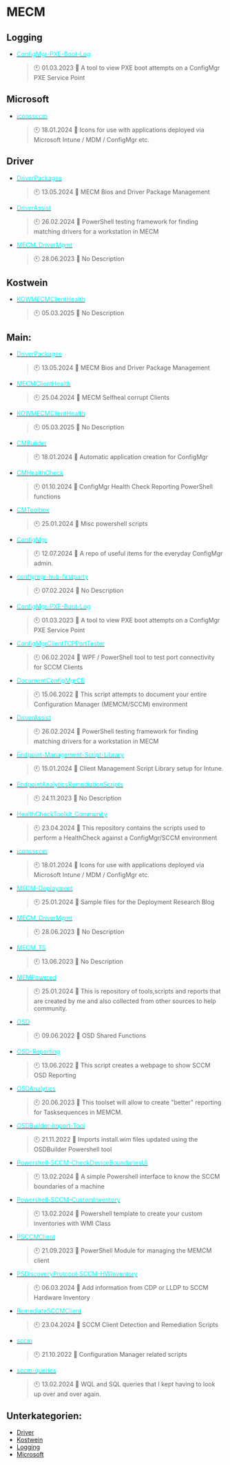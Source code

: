 # MECM

## Logging
- [<span style="color:cyan">ConfigMgr-PXE-Boot-Log</span>](https://github.com/Thamielis/ConfigMgr-PXE-Boot-Log)
	> :clock10: 01.03.2023
	> :memo: A tool to view PXE boot attempts on a ConfigMgr PXE Service Point
## Microsoft
- [<span style="color:cyan">iconssccm</span>](https://github.com/Thamielis/iconssccm)
	> :clock10: 18.01.2024
	> :memo: Icons for use with applications deployed via Microsoft Intune / MDM / ConfigMgr etc.
## Driver
- [<span style="color:cyan">DriverPackages</span>](https://github.com/In-Pro-Org/DriverPackages)
	> :clock10: 13.05.2024
	> :memo: MECM Bios and Driver Package Management
- [<span style="color:cyan">DriverAssist</span>](https://github.com/Thamielis/DriverAssist)
	> :clock10: 26.02.2024
	> :memo: PowerShell testing framework for finding matching drivers for a workstation in MECM
- [<span style="color:cyan">MECM_DriverMgmt</span>](https://github.com/Thamielis/MECM_DriverMgmt)
	> :clock10: 28.06.2023
	> :memo: No Description
## Kostwein
- [<span style="color:cyan">KOWMECMClientHealth</span>](https://github.com/In-Pro-Org/KOWMECMClientHealth)
	> :clock10: 05.03.2025
	> :memo: No Description
## Main:
- [<span style="color:cyan">DriverPackages</span>](https://github.com/In-Pro-Org/DriverPackages)
	> :clock10: 13.05.2024
	> :memo: MECM Bios and Driver Package Management
- [<span style="color:cyan">MECMClientHealth</span>](https://github.com/In-Pro-Org/MECMClientHealth)
	> :clock10: 25.04.2024
	> :memo: MECM Selfheal corrupt Clients
- [<span style="color:cyan">KOWMECMClientHealth</span>](https://github.com/In-Pro-Org/KOWMECMClientHealth)
	> :clock10: 05.03.2025
	> :memo: No Description
- [<span style="color:cyan">CMBuilder</span>](https://github.com/Thamielis/CMBuilder)
	> :clock10: 18.01.2024
	> :memo: Automatic application creation for ConfigMgr
- [<span style="color:cyan">CMHealthCheck</span>](https://github.com/Thamielis/CMHealthCheck)
	> :clock10: 01.10.2024
	> :memo: ConfigMgr Health Check Reporting PowerShell functions
- [<span style="color:cyan">CMToolbox</span>](https://github.com/Thamielis/CMToolbox)
	> :clock10: 25.01.2024
	> :memo: Misc powershell scripts
- [<span style="color:cyan">ConfigMgr</span>](https://github.com/Thamielis/ConfigMgr)
	> :clock10: 12.07.2024
	> :memo: A repo of useful items for the everyday ConfigMgr admin.
- [<span style="color:cyan">configmgr-hub-firstparty</span>](https://github.com/Thamielis/configmgr-hub-firstparty)
	> :clock10: 07.02.2024
	> :memo: No Description
- [<span style="color:cyan">ConfigMgr-PXE-Boot-Log</span>](https://github.com/Thamielis/ConfigMgr-PXE-Boot-Log)
	> :clock10: 01.03.2023
	> :memo: A tool to view PXE boot attempts on a ConfigMgr PXE Service Point
- [<span style="color:cyan">ConfigMgrClientTCPPortTester</span>](https://github.com/Thamielis/ConfigMgrClientTCPPortTester)
	> :clock10: 06.02.2024
	> :memo: WPF / PowerShell tool to test port connectivity for SCCM Clients
- [<span style="color:cyan">DocumentConfigMgrCB</span>](https://github.com/Thamielis/DocumentConfigMgrCB)
	> :clock10: 15.06.2022
	> :memo: This script attempts to document your entire Configuration Manager (MEMCM/SCCM) environment
- [<span style="color:cyan">DriverAssist</span>](https://github.com/Thamielis/DriverAssist)
	> :clock10: 26.02.2024
	> :memo: PowerShell testing framework for finding matching drivers for a workstation in MECM
- [<span style="color:cyan">Endpoint-Management-Script-Library</span>](https://github.com/Thamielis/Endpoint-Management-Script-Library)
	> :clock10: 15.01.2024
	> :memo: Client Management Script Library setup for Intune. 
- [<span style="color:cyan">EndpointAnalyticsRemediationScripts</span>](https://github.com/Thamielis/EndpointAnalyticsRemediationScripts)
	> :clock10: 24.11.2023
	> :memo: No Description
- [<span style="color:cyan">HealthCheckToolkit_Community</span>](https://github.com/Thamielis/HealthCheckToolkit_Community)
	> :clock10: 23.04.2024
	> :memo: This repository contains the scripts used to perform a HealthCheck against a ConfigMgr/SCCM environment
- [<span style="color:cyan">iconssccm</span>](https://github.com/Thamielis/iconssccm)
	> :clock10: 18.01.2024
	> :memo: Icons for use with applications deployed via Microsoft Intune / MDM / ConfigMgr etc.
- [<span style="color:cyan">MECM-Deployment</span>](https://github.com/Thamielis/MECM-Deployment)
	> :clock10: 25.01.2024
	> :memo: Sample files for the Deployment Research Blog
- [<span style="color:cyan">MECM_DriverMgmt</span>](https://github.com/Thamielis/MECM_DriverMgmt)
	> :clock10: 28.06.2023
	> :memo: No Description
- [<span style="color:cyan">MECM_TS</span>](https://github.com/Thamielis/MECM_TS)
	> :clock10: 13.06.2023
	> :memo: No Description
- [<span style="color:cyan">MEMPowered</span>](https://github.com/Thamielis/MEMPowered)
	> :clock10: 25.01.2024
	> :memo: This is repository of tools,scripts and reports that are created by me and also collected from other sources to help community. 
- [<span style="color:cyan">OSD</span>](https://github.com/Thamielis/OSD)
	> :clock10: 09.06.2022
	> :memo: OSD Shared Functions
- [<span style="color:cyan">OSD-Reporting</span>](https://github.com/Thamielis/OSD-Reporting)
	> :clock10: 13.06.2022
	> :memo: This script creates a webpage to show SCCM OSD Reporting
- [<span style="color:cyan">OSDAnalytics</span>](https://github.com/Thamielis/OSDAnalytics)
	> :clock10: 20.06.2023
	> :memo: This toolset will allow to create "better" reporting for Tasksequences in MEMCM.
- [<span style="color:cyan">OSDBuilder-Import-Tool</span>](https://github.com/Thamielis/OSDBuilder-Import-Tool)
	> :clock10: 21.11.2022
	> :memo: Imports install.wim files updated using the OSDBuilder Powershell tool
- [<span style="color:cyan">Powershell-SCCM-CheckDeviceBoundariesUI</span>](https://github.com/Thamielis/Powershell-SCCM-CheckDeviceBoundariesUI)
	> :clock10: 13.02.2024
	> :memo: A simple Powershell interface to know the SCCM boundaries of a machine
- [<span style="color:cyan">Powershell-SCCM-CustomInventory</span>](https://github.com/Thamielis/Powershell-SCCM-CustomInventory)
	> :clock10: 13.02.2024
	> :memo: Powershell template to create your custom inventories with WMI Class
- [<span style="color:cyan">PSCCMClient</span>](https://github.com/Thamielis/PSCCMClient)
	> :clock10: 21.09.2023
	> :memo: PowerShell Module for managing the MEMCM client
- [<span style="color:cyan">PSDiscoveryProtocol-SCCM-HWInventory</span>](https://github.com/Thamielis/PSDiscoveryProtocol-SCCM-HWInventory)
	> :clock10: 06.03.2024
	> :memo: Add information from CDP or LLDP to SCCM Hardware Inventory
- [<span style="color:cyan">RemediateSCCMClient</span>](https://github.com/Thamielis/RemediateSCCMClient)
	> :clock10: 23.04.2024
	> :memo: SCCM Client Detection and Remediation Scripts
- [<span style="color:cyan">sccm</span>](https://github.com/Thamielis/sccm)
	> :clock10: 21.10.2022
	> :memo: Configuration Manager related scripts
- [<span style="color:cyan">sccm-queries</span>](https://github.com/Thamielis/sccm-queries)
	> :clock10: 13.02.2024
	> :memo: WQL and SQL queries that I kept having to look up over and over again.

## Unterkategorien:
- [Driver](Driver.md)
- [Kostwein](Kostwein.md)
- [Logging](Logging.md)
- [Microsoft](Microsoft.md)

